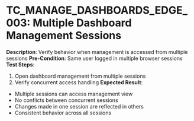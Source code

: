 # TC_MANAGE_DASHBOARDS_EDGE_003: Multiple Dashboard Management Sessions

**Description**: Verify behavior when management is accessed from multiple sessions
**Pre-Condition**: Same user logged in multiple browser sessions
**Test Steps**:
1. Open dashboard management from multiple sessions
2. Verify concurrent access handling
**Expected Result**:
- Multiple sessions can access management view
- No conflicts between concurrent sessions
- Changes made in one session are reflected in others
- Consistent behavior across all sessions